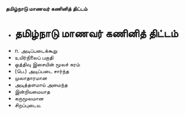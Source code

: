 **தமிழ்நாடு மாணவர் கணினித் திட்டம்**
- # தமிழ்நாடு மாணவர் கணினித் திட்டம்
- n. அடிப்படைக்கூறு
- உயிர்நிலைப் பகுதி
- ஒத்திவு இசையின் மூலச் சுரம்
- (பெ.) அடிப்படை சார்ந்த
- முலாதாரமான
- அடித்தளமாய் அமைந்த
- இன்றியமையாத
- கருமூலமான
- சிறப்புடைய.

